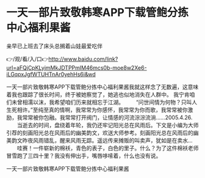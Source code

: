 # 一天一部片致敬韩寒APP下载管鲍分拣中心福利果酱
亲早已上班去了床头总搁着山娃最爱吃伴

👉/观/看/入/口👉http://www.baidu.com/link?url=aFQjCpKLyjmMkJDTPPmIM46mcs0b-moe8w2Xe6-iLGqpxJgfWTUHTnAr0yehHs6i&wd

一天一部片致敬韩寒APP下载管鲍分拣中心福利果酱我就这样念了无数遍，这意味着我也跟踪了很长时间，终于被她察觉了，她逃也似地消失在人群中。
	我宁肯咱们未曾相濡以沫，我希望咱们历来就相忘于江湖。
　　“问世间情为何物？只叫人生死相许。”至纯至真的情啊，我常常为你感怀，我常常为你而歌，我常常被你激励，我常常被你包融。我常常打开阀门，让情感的河流淙淙流淌……2005.4.26.
　　当逝去的时间，盘绕着年轮，我仍还牢记阳光总在风雨后。下文是小编为大师引荐的刻画阳光总在风雨后的幽美韵文，欢送大师参考。刻画阳光总在风雨后的幽美韵文昨夜风雨错乱，醒来风雨无踪。遥远传来摊贩的叫卖声，犹如是在卖水...
　　哇赛！一件崭新的棉袄，青色的表子，白色的里子。什么？为了这件棉袄老师冒雪跑了三四十里？我没有伸出手，嘴唇哆嗦着，什么也没有说。

一天一部片致敬韩寒APP下载管鲍分拣中心福利果酱
